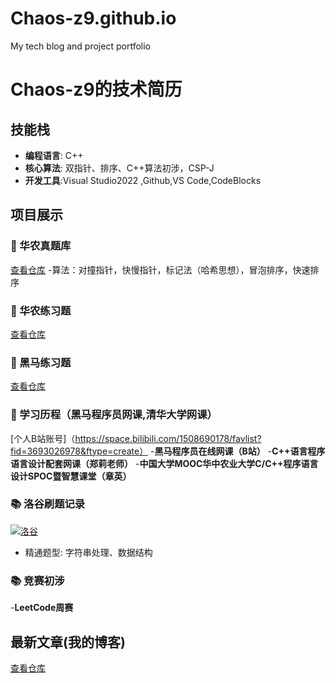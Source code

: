 # Chaos-z9.github.io
My tech blog and project portfolio
# Chaos-z9的技术简历

## 技能栈
- **编程语言**: C++
- **核心算法**: 双指针、排序、C++算法初涉，CSP-J
- **开发工具**:Visual Studio2022 ,Github,VS Code,CodeBlocks

## 项目展示
### 🎯 华农真题库
[查看仓库](https://github.com/Chaos-z9/hzau-exam-)
-算法：对撞指针，快慢指针，标记法（哈希思想），冒泡排序，快速排序
### 🎯 华农练习题
[查看仓库](https://github.com/Chaos-z9/hzau-practice)
### 🎯 黑马练习题
[查看仓库](https://github.com/Chaos-z9/dark-horse-course)
### 🎯 学习历程（黑马程序员网课,清华大学网课）
[个人B站账号]（https://space.bilibili.com/1508690178/favlist?fid=3693026978&ftype=create）
-**黑马程序员在线网课（B站）**
-**C++语言程序语言设计配套网课（郑莉老师）**
-**中国大学MOOC华中农业大学C/C++程序语言设计SPOC暨智慧课堂（章英）**

### 📚 洛谷刷题记录
[![洛谷](https://img.shields.io/badge/已通过-22题-brightgreen)](https://www.luogu.com.cn/user/1905334)
- 精通题型: 字符串处理、数据结构

### 📚 竞赛初涉
-**LeetCode周赛**

## 最新文章(我的博客)
[查看仓库](https://github.com/Chaos-z9/Chaos-z9-blog)
